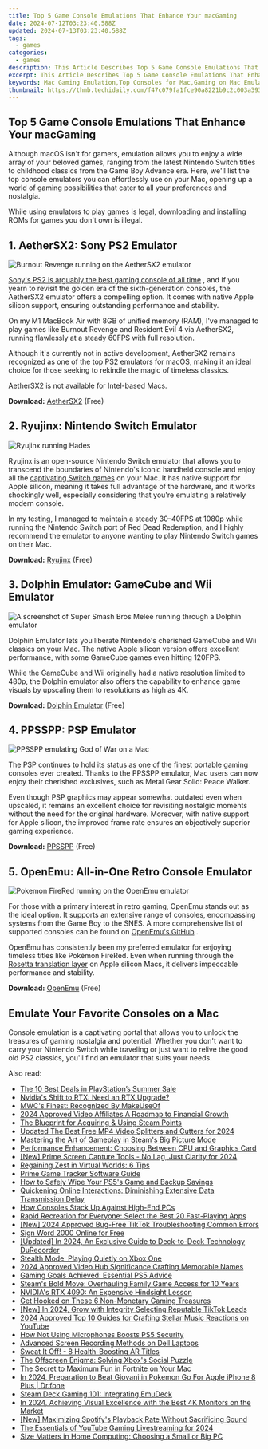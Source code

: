 ```yaml
---
title: Top 5 Game Console Emulations That Enhance Your macGaming
date: 2024-07-12T03:23:40.588Z
updated: 2024-07-13T03:23:40.588Z
tags:
  - games
categories:
  - games
description: This Article Describes Top 5 Game Console Emulations That Enhance Your macGaming
excerpt: This Article Describes Top 5 Game Console Emulations That Enhance Your macGaming
keywords: Mac Gaming Emulation,Top Consoles for Mac,Gaming on Mac Emulators,Best Mac Games Console,Enhance MacGaming Experience,High-Performance Emulators,Top Emulated Game Platforms
thumbnail: https://thmb.techidaily.com/f47c079fa1fce90a8221b9c2c003a393b4231e2fbb42dbd4e99eb8971ba63ab6.jpg
---
```


## Top 5 Game Console Emulations That Enhance Your macGaming

 Although macOS isn't for gamers, emulation allows you to enjoy a wide array of your beloved games, ranging from the latest Nintendo Switch titles to childhood classics from the Game Boy Advance era. Here, we'll list the top console emulators you can effortlessly use on your Mac, opening up a world of gaming possibilities that cater to all your preferences and nostalgia.

 While using emulators to play games is legal, downloading and installing ROMs for games you don't own is illegal.

## 1\. AetherSX2: Sony PS2 Emulator
![Burnout Revenge running on the AetherSX2 emulator](https://static1.makeuseofimages.com/wordpress/wp-content/uploads/2023/10/burnout-revenge-running-on-the-aethersx2-emulator.jpg)

[Sony's PS2 is arguably the best gaming console of all time](https://www.makeuseof.com/reasons-why-the-ps2-is-the-best-console-of-all-time/) , and If you yearn to revisit the golden era of the sixth-generation consoles, the AetherSX2 emulator offers a compelling option. It comes with native Apple silicon support, ensuring outstanding performance and stability.

 On my M1 MacBook Air with 8GB of unified memory (RAM), I've managed to play games like Burnout Revenge and Resident Evil 4 via AetherSX2, running flawlessly at a steady 60FPS with full resolution.

 Although it's currently not in active development, AetherSX2 remains recognized as one of the top PS2 emulators for macOS, making it an ideal choice for those seeking to rekindle the magic of timeless classics.

AetherSX2 is not available for Intel-based Macs.

**Download:** [AetherSX2](https://www.aethersx2.com/archive/?dir=desktop/mac) (Free)

## 2\. Ryujinx: Nintendo Switch Emulator
![Ryujinx running Hades](https://static1.makeuseofimages.com/wordpress/wp-content/uploads/2023/10/ryujinx-running-hades.jpg)

 Ryujinx is an open-source Nintendo Switch emulator that allows you to transcend the boundaries of Nintendo's iconic handheld console and enjoy all the [captivating Switch games](https://www.makeuseof.com/tag/best-nintendo-switch-games/) on your Mac. It has native support for Apple silicon, meaning it takes full advantage of the hardware, and it works shockingly well, especially considering that you're emulating a relatively modern console.

 In my testing, I managed to maintain a steady 30–40FPS at 1080p while running the Nintendo Switch port of Red Dead Redemption, and I highly recommend the emulator to anyone wanting to play Nintendo Switch games on their Mac.

**Download:** [Ryujinx](https://ryujinx.org/download) (Free)

## 3\. Dolphin Emulator: GameCube and Wii Emulator
![A screenshot of Super Smash Bros Melee running through a Dolphin emulator](https://static1.makeuseofimages.com/wordpress/wp-content/uploads/2023/03/dolphin.jpg)

 Dolphin Emulator lets you liberate Nintendo's cherished GameCube and Wii classics on your Mac. The native Apple silicon version offers excellent performance, with some GameCube games even hitting 120FPS.

 While the GameCube and Wii originally had a native resolution limited to 480p, the Dolphin emulator also offers the capability to enhance game visuals by upscaling them to resolutions as high as 4K.

**Download:** [Dolphin Emulator](https://dolphin-emu.org/download/) (Free)

## 4\. PPSSPP: PSP Emulator
![PPSSPP emulating God of War on a Mac](https://static1.makeuseofimages.com/wordpress/wp-content/uploads/2023/10/ppsspp-emulating-god-of-war-on-a-mac.jpg)

 The PSP continues to hold its status as one of the finest portable gaming consoles ever created. Thanks to the PPSSPP emulator, Mac users can now enjoy their cherished exclusives, such as Metal Gear Solid: Peace Walker.

 Even though PSP graphics may appear somewhat outdated even when upscaled, it remains an excellent choice for revisiting nostalgic moments without the need for the original hardware. Moreover, with native support for Apple silicon, the improved frame rate ensures an objectively superior gaming experience.

**Download:** [PPSSPP](https://www.ppsspp.org/download) (Free)

## 5\. OpenEmu: All-in-One Retro Console Emulator
![Pokemon FireRed running on the OpenEmu emulator](https://static1.makeuseofimages.com/wordpress/wp-content/uploads/2023/10/pokemon-firered-running-on-the-openemu-emulator.jpg)

 For those with a primary interest in retro gaming, OpenEmu stands out as the ideal option. It supports an extensive range of consoles, encompassing systems from the Game Boy to the SNES. A more comprehensive list of supported consoles can be found on [OpenEmu's GitHub](https://github.com/OpenEmu/OpenEmu) .

 OpenEmu has consistently been my preferred emulator for enjoying timeless titles like Pokémon FireRed. Even when running through the [Rosetta translation layer](https://www.makeuseof.com/what-is-rosetta-2-mac/) on Apple silicon Macs, it delivers impeccable performance and stability.

**Download:** [OpenEmu](https://openemu.org/) (Free)

## Emulate Your Favorite Consoles on a Mac

 Console emulation is a captivating portal that allows you to unlock the treasures of gaming nostalgia and potential. Whether you don't want to carry your Nintendo Switch while traveling or just want to relive the good old PS2 classics, you'll find an emulator that suits your needs.


<ins class="adsbygoogle"
     style="display:block"
     data-ad-format="autorelaxed"
     data-ad-client="ca-pub-7571918770474297"
     data-ad-slot="1223367746"></ins>



<ins class="adsbygoogle"
     style="display:block"
     data-ad-client="ca-pub-7571918770474297"
     data-ad-slot="8358498916"
     data-ad-format="auto"
     data-full-width-responsive="true"></ins>



<span class="atpl-alsoreadstyle">Also read:</span>
<div><ul>
<li><a href="https://games-able.techidaily.com/the-10-best-deals-in-playstations-summer-sale/"><u>The 10 Best Deals in PlayStation’s Summer Sale</u></a></li>
<li><a href="https://games-able.techidaily.com/nvidias-shift-to-rtx-need-an-rtx-upgrade/"><u>Nvidia's Shift to RTX: Need an RTX Upgrade?</u></a></li>
<li><a href="https://games-able.techidaily.com/mwcs-finest-recognized-by-makeuseof/"><u>MWC's Finest: Recognized By MakeUseOf</u></a></li>
<li><a href="https://youtube-help.techidaily.com/2024-approved-video-affiliates-a-roadmap-to-financial-growth/"><u>2024 Approved  Video Affiliates  A Roadmap to Financial Growth</u></a></li>
<li><a href="https://games-able.techidaily.com/the-blueprint-for-acquiring-and-using-steam-points/"><u>The Blueprint for Acquiring & Using Steam Points</u></a></li>
<li><a href="https://ai-driven-video-production.techidaily.com/updated-the-best-free-mp4-video-splitters-and-cutters-for-2024/"><u>Updated The Best Free MP4 Video Splitters and Cutters for 2024</u></a></li>
<li><a href="https://games-able.techidaily.com/mastering-the-art-of-gameplay-in-steams-big-picture-mode/"><u>Mastering the Art of Gameplay in Steam's Big Picture Mode</u></a></li>
<li><a href="https://games-able.techidaily.com/performance-enhancement-choosing-between-cpu-and-graphics-card/"><u>Performance Enhancement: Choosing Between CPU and Graphics Card</u></a></li>
<li><a href="https://remote-screen-capture.techidaily.com/new-prime-screen-capture-tools-no-lag-just-clarity-for-2024/"><u>[New] Prime Screen Capture Tools - No Lag, Just Clarity for 2024</u></a></li>
<li><a href="https://games-able.techidaily.com/regaining-zest-in-virtual-worlds-6-tips/"><u>Regaining Zest in Virtual Worlds: 6 Tips</u></a></li>
<li><a href="https://games-able.techidaily.com/prime-game-tracker-software-guide/"><u>Prime Game Tracker Software Guide</u></a></li>
<li><a href="https://games-able.techidaily.com/how-to-safely-wipe-your-ps5s-game-and-backup-savings/"><u>How to Safely Wipe Your PS5's Game and Backup Savings</u></a></li>
<li><a href="https://games-able.techidaily.com/quickening-online-interactions-diminishing-extensive-data-transmission-delay/"><u>Quickening Online Interactions: Diminishing Extensive Data Transmission Delay</u></a></li>
<li><a href="https://games-able.techidaily.com/how-consoles-stack-up-against-high-end-pcs/"><u>How Consoles Stack Up Against High-End PCs</u></a></li>
<li><a href="https://games-able.techidaily.com/rapid-recreation-for-everyone-select-the-best-20-fast-playing-apps/"><u>Rapid Recreation for Everyone: Select the Best 20 Fast-Playing Apps</u></a></li>
<li><a href="https://tiktok-video-recordings.techidaily.com/new-2024-approved-bug-free-tiktok-troubleshooting-common-errors/"><u>[New] 2024 Approved  Bug-Free TikTok  Troubleshooting Common Errors</u></a></li>
<li><a href="https://techidaily.com/sign-word-2000-online-for-free-by-ldigisigner-sign-a-word-sign-a-word/"><u>Sign Word 2000 Online for Free</u></a></li>
<li><a href="https://screen-video-capture.techidaily.com/updated-in-2024-an-exclusive-guide-to-deck-to-deck-technology-durecorder/"><u>[Updated] In 2024, An Exclusive Guide to Deck-to-Deck Technology  DuRecorder</u></a></li>
<li><a href="https://games-able.techidaily.com/stealth-mode-playing-quietly-on-xbox-one/"><u>Stealth Mode: Playing Quietly on Xbox One</u></a></li>
<li><a href="https://facebook-record-videos.techidaily.com/2024-approved-video-hub-significance-crafting-memorable-names/"><u>2024 Approved  Video Hub Significance  Crafting Memorable Names</u></a></li>
<li><a href="https://games-able.techidaily.com/gaming-goals-achieved-essential-ps5-advice/"><u>Gaming Goals Achieved: Essential PS5 Advice</u></a></li>
<li><a href="https://games-able.techidaily.com/steams-bold-move-overhauling-family-game-access-for-10-years/"><u>Steam's Bold Move: Overhauling Family Game Access for 10 Years</u></a></li>
<li><a href="https://games-able.techidaily.com/nvidias-rtx-4090-an-expensive-hindsight-lesson/"><u>NVIDIA's RTX 4090: An Expensive Hindsight Lesson</u></a></li>
<li><a href="https://games-able.techidaily.com/get-hooked-on-these-6-non-monetary-gaming-treasures/"><u>Get Hooked on These 6 Non-Monetary Gaming Treasures</u></a></li>
<li><a href="https://tiktok-video-recordings.techidaily.com/new-in-2024-grow-with-integrity-selecting-reputable-tiktok-leads/"><u>[New] In 2024, Grow with Integrity  Selecting Reputable TikTok Leads</u></a></li>
<li><a href="https://youtube-zero.techidaily.com/approved-top-10-guides-for-crafting-stellar-music-reactions-on-youtube/"><u>2024 Approved  Top 10 Guides for Crafting Stellar Music Reactions on YouTube</u></a></li>
<li><a href="https://games-able.techidaily.com/how-not-using-microphones-boosts-ps5-security/"><u>How Not Using Microphones Boosts PS5 Security</u></a></li>
<li><a href="https://desktop-recording.techidaily.com/advanced-screen-recording-methods-on-dell-laptops/"><u>Advanced Screen Recording Methods on Dell Laptops</u></a></li>
<li><a href="https://games-able.techidaily.com/sweat-it-off-8-health-boosting-ar-titles/"><u>Sweat It Off! - 8 Health-Boosting AR Titles</u></a></li>
<li><a href="https://games-able.techidaily.com/the-offscreen-enigma-solving-xboxs-social-puzzle/"><u>The Offscreen Enigma: Solving Xbox's Social Puzzle</u></a></li>
<li><a href="https://games-able.techidaily.com/the-secret-to-maximum-fun-in-fortnite-on-your-mac/"><u>The Secret to Maximum Fun in Fortnite on Your Mac</u></a></li>
<li><a href="https://ios-pokemon-go.techidaily.com/in-2024-preparation-to-beat-giovani-in-pokemon-go-for-apple-iphone-8-plus-drfone-by-drfone-virtual-ios/"><u>In 2024, Preparation to Beat Giovani in Pokemon Go For Apple iPhone 8 Plus | Dr.fone</u></a></li>
<li><a href="https://games-able.techidaily.com/steam-deck-gaming-101-integrating-emudeck/"><u>Steam Deck Gaming 101: Integrating EmuDeck</u></a></li>
<li><a href="https://extra-resources.techidaily.com/in-2024-achieving-visual-excellence-with-the-best-4k-monitors-on-the-market/"><u>In 2024, Achieving Visual Excellence with the Best 4K Monitors on the Market</u></a></li>
<li><a href="https://extra-skills.techidaily.com/new-maximizing-spotifys-playback-rate-without-sacrificing-sound/"><u>[New] Maximizing Spotify's Playback Rate Without Sacrificing Sound</u></a></li>
<li><a href="https://facebook-video-footage.techidaily.com/the-essentials-of-youtube-gaming-livestreaming-for-2024/"><u>The Essentials of YouTube Gaming Livestreaming for 2024</u></a></li>
<li><a href="https://games-able.techidaily.com/size-matters-in-home-computing-choosing-a-small-or-big-pc/"><u>Size Matters in Home Computing: Choosing a Small or Big PC</u></a></li>
</ul></div>
